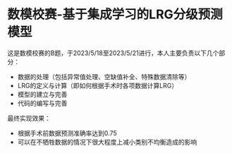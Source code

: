 # 数模校赛-基于集成学习的LRG分级预测模型
这是数模校赛的B题，于2023/5/18至2023/5/21进行，本人主要负责以下几个部分：
- 数据的处理（包括异常值处理、空缺值补全、特殊数据清除等）
- LRG的定义与计算（即如何根据手术时各项数据计算LRG）
- 模型的建立与完善
- 代码的编写与完善

最终实现效果：
- 根据手术前数据预测准确率达到0.75
- 可以在不牺牲数据的情况下很大程度上减小类别不均衡造成的影响
